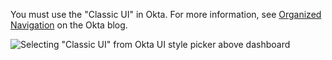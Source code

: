 You must use the "Classic UI" in Okta. For more information, see [Organized Navigation](https://developer.okta.com/blog/2017/09/25/all-new-developer-console#new-look--feel) on the Okta blog.

![Selecting "Classic UI" from Okta UI style picker above dashboard](/assets/images/help/saml/okta-classic-ui.png)
